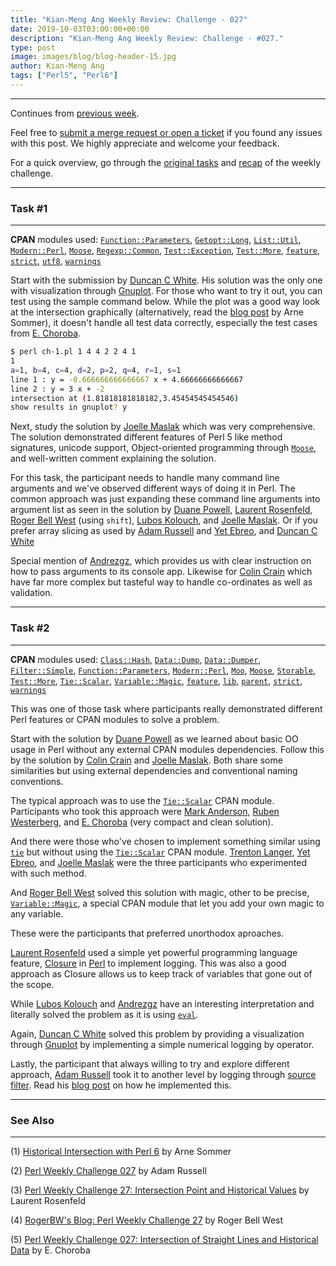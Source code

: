 ```yaml
---
title: "Kian-Meng Ang Weekly Review: Challenge - 027"
date: 2019-10-03T03:00:00+00:00
description: "Kian-Meng Ang Weekly Review: Challenge - #027."
type: post
image: images/blog/blog-header-15.jpg
author: Kian-Meng Ang
tags: ["Perl5", "Perl6"]
---
```

***
Continues from [previous week](/blog/review-challenge-026/).

Feel free to [submit a merge request or open a ticket](https://github.com/manwar/perlweeklychallenge) if you found any issues with this post. We highly appreciate and welcome your feedback.

For a quick overview, go through the [original tasks](/blog/perl-weekly-challenge-027/) and [recap](/blog/recap-challenge-027/) of the weekly challenge.


***
### Task #1
***

**CPAN** modules used: [`Function::Parameters`](https://metacpan.org/pod/Function::Parameters), [`Getopt::Long`](https://metacpan.org/pod/Getopt::Long), [`List::Util`](https://metacpan.org/pod/List::Util), [`Modern::Perl`](https://metacpan.org/pod/Modern::Perl), [`Moose`](https://metacpan.org/pod/Moose), [`Regexp::Common`](https://metacpan.org/pod/Regexp::Common), [`Test::Exception`](https://metacpan.org/pod/Test::Exception), [`Test::More`](https://metacpan.org/pod/Test::More), [`feature`](https://metacpan.org/pod/feature), [`strict`](https://metacpan.org/pod/strict), [`utf8`](https://metacpan.org/pod/utf8), [`warnings`](https://metacpan.org/pod/warnings)

Start with the submission by [Duncan C White](https://github.com/manwar/perlweeklychallenge-club/blob/master/challenge-027/duncan-c-white/perl5/ch-1.pl). His solution was the only one with visualization through [Gnuplot](http://gnuplot.info/). For those who want to try it out, you can test using the sample command below. While the plot was a good way look at the intersection graphically (alternatively, read the [blog post](https://perl6.eu/historical-intersection.html) by Arne Sommer), it doesn't handle all test data correctly, especially the test cases from [E. Choroba](https://github.com/manwar/perlweeklychallenge-club/blob/master/challenge-027/e-choroba/perl5/ch-1.pl).

```bash
$ perl ch-1.pl 1 4 4 2 2 4 1
1
a=1, b=4, c=4, d=2, p=2, q=4, r=1, s=1
line 1 : y = -0.666666666666667 x + 4.66666666666667
line 2 : y = 3 x + -2
intersection at (1.81818181818182,3.45454545454546)
show results in gnuplot? y
```

Next, study the solution by [Joelle Maslak](https://github.com/manwar/perlweeklychallenge-club/blob/master/challenge-027/joelle-maslak/perl5/ch-1.pl) which was very comprehensive. The solution demonstrated different features of Perl 5 like method signatures, unicode support, Object-oriented programming through [`Moose`](https://metacpan.org/pod/Moose), and well-written comment explaining the solution.

For this task, the participant needs to handle many command line arguments and we've observed different ways of doing it in Perl. The common approach was just expanding these command line arguments into argument list as seen in the solution by [Duane Powell](https://github.com/manwar/perlweeklychallenge-club/blob/master/challenge-027/duane-powell/perl5/ch-1.pl), [Laurent Rosenfeld](https://github.com/manwar/perlweeklychallenge-club/blob/master/challenge-027/laurent-rosenfeld/perl5/ch-1.pl), [Roger Bell West](https://github.com/manwar/perlweeklychallenge-club/blob/master/challenge-027/roger-bell-west/perl5/ch-1.pl) (using `shift`), [Lubos Kolouch](https://github.com/manwar/perlweeklychallenge-club/blob/master/challenge-027/lubos-kolouch/perl5/ch-1.pl), and  [Joelle Maslak](https://github.com/manwar/perlweeklychallenge-club/blob/master/challenge-027/joelle-maslak/perl5/ch-1.pl). Or if you prefer array slicing as used by [Adam Russell](https://github.com/manwar/perlweeklychallenge-club/blob/master/challenge-027/adam-russell/perl5/ch-1.pl) and [Yet Ebreo](https://github.com/manwar/perlweeklychallenge-club/blob/master/challenge-027/yet-ebreo/perl5/ch-1.pl), and [Duncan C White](https://github.com/manwar/perlweeklychallenge-club/blob/master/challenge-027/duncan-c-white/perl5/ch-1.pl)

Special mention of [Andrezgz](https://github.com/manwar/perlweeklychallenge-club/blob/master/challenge-027/andrezgz/perl5/ch-1.pl), which provides us with clear instruction on how to pass arguments to its console app. Likewise for [Colin Crain](https://github.com/manwar/perlweeklychallenge-club/blob/master/challenge-027/colin-crain/perl5/ch-1.pl) which have far more complex but tasteful way to handle co-ordinates as well as validation.

***
### Task #2
***

**CPAN** modules used: [`Class::Hash`](https://metacpan.org/pod/Class::Hash), [`Data::Dump`](https://metacpan.org/pod/Data::Dump), [`Data::Dumper`](https://metacpan.org/pod/Data::Dumper), [`Filter::Simple`](https://metacpan.org/pod/Filter::Simple), [`Function::Parameters`](https://metacpan.org/pod/Function::Parameters), [`Modern::Perl`](https://metacpan.org/pod/Modern::Perl), [`Moo`](https://metacpan.org/pod/Moo), [`Moose`](https://metacpan.org/pod/Moose), [`Storable`](https://metacpan.org/pod/Storable), [`Test::More`](https://metacpan.org/pod/Test::More), [`Tie::Scalar`](https://metacpan.org/pod/Tie::Scalar), [`Variable::Magic`](https://metacpan.org/pod/Variable::Magic), [`feature`](https://metacpan.org/pod/feature), [`lib`](https://metacpan.org/pod/lib), [`parent`](https://metacpan.org/pod/parent), [`strict`](https://metacpan.org/pod/strict), [`warnings`](https://metacpan.org/pod/warnings)

This was one of those task where participants really demonstrated different Perl features or CPAN modules to solve a problem.

Start with the solution by [Duane Powell](https://github.com/manwar/perlweeklychallenge-club/blob/master/challenge-027/duane-powell/perl5/ch-2.pl) as we learned about basic OO usage in Perl without any external CPAN modules dependencies. Follow this by the solution by [Colin Crain](https://github.com/manwar/perlweeklychallenge-club/blob/master/challenge-027/colin-crain/perl5/ch-2.pl) and [Joelle Maslak](https://github.com/manwar/perlweeklychallenge-club/blob/master/challenge-027/joelle-maslak/perl5/ch-2.pl). Both share some similarities but using external dependencies and conventional naming conventions.

The typical approach was to use the [`Tie::Scalar`](https://metacpan.org/pod/Tie::Scalar') CPAN module. Participants who took this approach were [Mark Anderson](https://github.com/manwar/perlweeklychallenge-club/blob/master/challenge-027/mark-anderson/perl5/ch-2.pl), [Ruben Westerberg](https://github.com/manwar/perlweeklychallenge-club/blob/master/challenge-027/ruben-westerberg/perl5/ch-2.pl), and [E. Choroba](https://github.com/manwar/perlweeklychallenge-club/blob/master/challenge-027/e-choroba/perl5/ch-2.pl) (very compact and clean solution).

And there were those who've chosen to implement something similar using [`tie`](https://perldoc.perl.org/functions/tie.html) but without using the [`Tie::Scalar`](https://metacpan.org/pod/Tie::Scalar) CPAN module. [Trenton Langer](https://github.com/manwar/perlweeklychallenge-club/blob/master/challenge-027/trenton-langer/perl5/ch-2.pl), [Yet Ebreo](https://github.com/manwar/perlweeklychallenge-club/blob/master/challenge-027/yet-ebreo/perl5/ch-2.pl), and [Joelle Maslak](https://github.com/manwar/perlweeklychallenge-club/blob/master/challenge-027/joelle-maslak/perl5/ch-2.pl) were the three participants who experimented with such method.

And [Roger Bell West](https://github.com/manwar/perlweeklychallenge-club/blob/master/challenge-027/roger-bell-west/perl5/ch-2.pl) solved this solution with magic, other to be precise, [`Variable::Magic`](https://metacpan.org/pod/Variable::Magic), a special CPAN module that let you add your own magic to any variable.

These were the participants that preferred unorthodox aproaches.

[Laurent Rosenfeld](https://github.com/manwar/perlweeklychallenge-club/blob/master/challenge-027/laurent-rosenfeld/perl5/ch-2.pl) used a simple yet powerful programming language feature, [Closure](https://en.wikipedia.org/wiki/Closure_(computer_programming)) in [Perl](https://perldoc.perl.org/perlfaq7.html#What's-a-closure%3f) to implement logging. This was also a good approach as Closure allows us to keep track of variables that gone out of the scope.

While [Lubos Kolouch](https://github.com/manwar/perlweeklychallenge-club/blob/master/challenge-027/lubos-kolouch/perl5/ch-2.pl) and [Andrezgz](https://github.com/manwar/perlweeklychallenge-club/blob/master/challenge-027/andrezgz/perl5/ch-2.pl) have an interesting interpretation and literally solved the problem as it is using [`eval`](https://perldoc.perl.org/functions/eval.html).

Again, [Duncan C White](https://github.com/manwar/perlweeklychallenge-club/blob/master/challenge-027/duncan-c-white/perl5/ch-2.pl) solved this problem by providing a visualization through [Gnuplot](http://gnuplot.info/) by implementing a simple numerical logging by operator.

Lastly, the participant that always willing to try and explore different approach, [Adam Russell](https://github.com/manwar/perlweeklychallenge-club/blob/master/challenge-027/adam-russell/perl5/ch-2.pl) took it to another level by logging through [source filter](https://perldoc.perl.org/perlfilter.html). Read his [blog post](https://adamcrussell.livejournal.com/9508.html) on how he implemented this.

***
### See Also
***

(1) [Historical Intersection with Perl 6](https://perl6.eu/historical-intersection.html) by Arne Sommer


(2) [Perl Weekly Challenge 027](https://adamcrussell.livejournal.com/9508.html) by Adam Russell


(3) [Perl Weekly Challenge 27: Intersection Point and Historical Values](http://blogs.perl.org/users/laurent_r/2019/09/perl-weekly-challenge-27-intersection-point-and-historical-values.html) by Laurent Rosenfeld


(4) [RogerBW's Blog: Perl Weekly Challenge 27](https://blog.firedrake.org/archive/2019/09/Perl_Weekly_Challenge_27.html) by Roger Bell West


(5) [Perl Weekly Challenge 027: Intersection of Straight Lines and Historical Data](http://blogs.perl.org/users/e_choroba/2019/09/perl-weekly-challenge-027-intersection-of-straight-lines-and-historical-data.html) by E. Choroba
